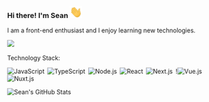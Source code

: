 ### Hi there! I'm Sean <img src="https://raw.githubusercontent.com/seanisoverhere/seanisoverhere/main/assets/Hi.gif" width="29px">

I am a front-end enthusiast and I enjoy learning new technologies.

![](https://komarev.com/ghpvc/?username=seanisoverhere&color=orange)

Technology Stack:
 
![JavaScript](https://img.shields.io/badge/-JavaScript-000000?style=flat-square&logo=JavaScript)&ensp;![TypeScript](https://img.shields.io/badge/-TypeScript-007ACC?style=flat-square&logo=TypeScript)&ensp;![Node.js](https://img.shields.io/badge/-Node.js-303030?style=flat-square&logo=Node.js)&ensp;![React](https://img.shields.io/badge/-React-000000?style=flat-square&logo=React)&ensp;![Next.js](https://img.shields.io/badge/-Next.js-000000?style=flat-square&logo=Next.js)&ensp;!![Vue.js](https://img.shields.io/badge/-Vue.js-34495E?style=flat-square&logo=Vue.js)&ensp;![Nuxt.js](https://img.shields.io/badge/-Nuxt.js-34495E?style=flat-square&logo=Nuxt.js)&ensp;

![Sean's GitHub Stats](https://github-readme-stats.vercel.app/api?username=seanisoverhere&theme=nightowl&show_icons=true&count_private=true)


<!--
**seanisoverhere/seanisoverhere** is a ✨ _special_ ✨ repository because its `README.md` (this file) appears on your GitHub profile.

Here are some ideas to get you started:

- 🔭 I’m currently working on ...
- 🌱 I’m currently learning ...
- 👯 I’m looking to collaborate on ...
- 🤔 I’m looking for help with ...
- 💬 Ask me about ...
- 📫 How to reach me: ...
- 😄 Pronouns: ...
- ⚡ Fun fact: ...
-->
